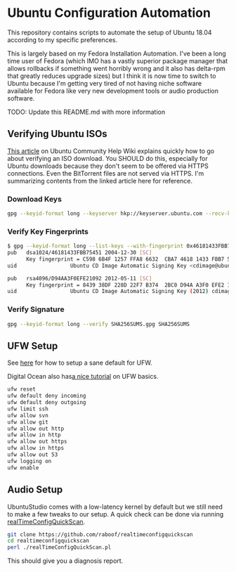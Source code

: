 # Ubuntu Configuration Automation

This repository contains scripts to automate the setup of Ubuntu 18.04 according
to my specific preferences.

This is largely based on my Fedora Installation Automation. I've been a long
time user of Fedora (which IMO has a vastly superior package manager that allows
rollbacks if something went horribly wrong and it also has delta-rpm that
greatly reduces upgrade sizes) but I think it is now time to switch to Ubuntu
because I'm getting very tired of not having niche software available for Fedora
like very new development tools or audio production software.

TODO: Update this README.md with more information

## Verifying Ubuntu ISOs

[This article](https://help.ubuntu.com/community/VerifyIsoHowto) on Ubuntu
Community Help Wiki explains quickly how to go about verifying an ISO download.
You SHOULD do this, especially for Ubuntu downloads because they don't seem to
be offered via HTTPS connections. Even the BitTorrent files are not served via
HTTPS. I'm summarizing contents from the linked article here for reference.

### Download Keys

```bash
gpg --keyid-format long --keyserver hkp://keyserver.ubuntu.com --recv-keys 0x46181433FBB75451 0xD94AA3F0EFE21092
```

### Verify Key Fingerprints

```bash
$ gpg --keyid-format long --list-keys --with-fingerprint 0x46181433FBB75451 0xD94AA3F0EFE21092
pub   dsa1024/46181433FBB75451 2004-12-30 [SC]
      Key fingerprint = C598 6B4F 1257 FFA8 6632  CBA7 4618 1433 FBB7 5451
uid                 Ubuntu CD Image Automatic Signing Key <cdimage@ubuntu.com>

pub   rsa4096/D94AA3F0EFE21092 2012-05-11 [SC]
      Key fingerprint = 8439 38DF 228D 22F7 B374  2BC0 D94A A3F0 EFE2 1092
uid                 Ubuntu CD Image Automatic Signing Key (2012) cdimage@ubuntu.com>
```

### Verify Signature

```bash
gpg --keyid-format long --verify SHA256SUMS.gpg SHA256SUMS
```

## UFW Setup

See [here](https://serverfault.com/questions/468907/ufw-blocking-apt) for how to
setup a sane default for UFW.

Digital Ocean also has[a nice tutorial](https://www.digitalocean.com/community/tutorials/how-to-set-up-a-firewall-with-ufw-on-ubuntu-16-04)
on UFW basics.

```bash
ufw reset
ufw default deny incoming
ufw default deny outgoing
ufw limit ssh
ufw allow svn
ufw allow git
ufw allow out http
ufw allow in http
ufw allow out https
ufw allow in https
ufw allow out 53
ufw logging on
ufw enable
```

## Audio Setup

UbuntuStudio comes with a low-latency kernel by default but we still need to
make a few tweaks to our setup. A quick check can be done via running
[realTimeConfigQuickScan](https://github.com/raboof/realtimeconfigquickscan).

```bash
git clone https://github.com/raboof/realtimeconfigquickscan
cd realtimeconfigquickscan
perl ./realTimeConfigQuickScan.pl
```

This should give you a diagnosis report.


